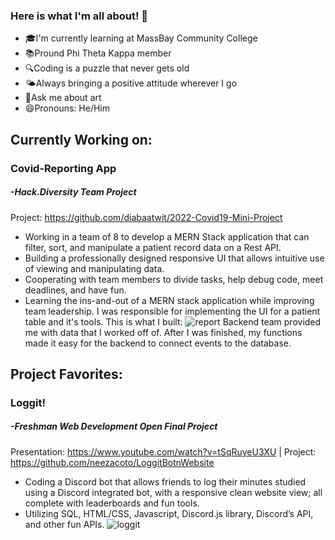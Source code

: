 ### Here is what I'm all about! 👋

- 🎓I'm currently learning at MassBay Community College
- 📚Pround Phi Theta Kappa member
- 🔍Coding is a puzzle that never gets old
- 🌤️Always bringing a positive attitude wherever I go
- 🎨Ask me about art
- 😄Pronouns: He/Him
## Currently Working on:
### Covid-Reporting App
##### -Hack.Diversity Team Project
Project: https://github.com/diabaatwit/2022-Covid19-Mini-Project
- Working in a team of 8 to develop a MERN Stack application that can filter, sort, and manipulate a patient
record data on a Rest API.
- Building a professionally designed responsive UI that allows intuitive use of viewing and manipulating
data.
- Cooperating with team members to divide tasks, help debug code, meet deadlines, and have fun.
- Learning the ins-and-out of a MERN stack application while improving team leadership.
I was responsible for implementing the UI for a patient table and it's tools. This is what I built:
![report](https://cdn.discordapp.com/attachments/150452553681862656/948801211019165736/covid-19_reporting_app.gif)
Backend team provided me with data that I worked off of. After I was finished, my functions made it easy for the backend to connect events to the database.

## Project Favorites:
### Loggit!
##### -Freshman Web Development Open Final Project
Presentation: https://www.youtube.com/watch?v=tSqRuyeU3XU | 
Project: https://github.com/neezacoto/LoggitBotnWebsite
- Coding a Discord bot that allows friends to log their minutes studied using a Discord integrated bot, with a
responsive clean website view; all complete with leaderboards and fun tools.
- Utilizing SQL, HTML/CSS, Javascript, Discord.js library, Discord’s API, and other fun APIs.
![loggit](https://cdn.discordapp.com/attachments/835258180648829010/948933171272101968/loggit_collage.png)


